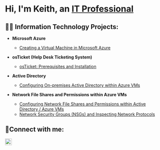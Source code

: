 <h1>Hi, I'm Keith, an <a href="https://www.linkedin.com/in/keith-moore-662a65276/">IT Professional</a></h1>

<h2>👨‍💻 Information Technology Projects:</h2>

- <b>Microsoft Azure</b>
  - [Creating a Virtual Machine in Microsoft Azure](https://github.com/kmoore848623/Azure-VM)

- <b>osTicket (Help Desk Ticketing System)</b>
  - [osTicket: Prerequisites and Installation](https://github.com/kmoore848623/osticket-prereqs)
- <b>Active Directory</b>
  - [Configuring On-premises Active Directory within Azure VMs](https://github.com/kmoore848623/active-directory)
-   <b> Network File Shares and Permissions within Azure VMs </b>
    - [Configuring Network File Shares and Permissions within Active Directory / Azure VMs](https://github.com/kmoore848623/ad-nfs-permissions)
    - [Network Security Groups (NSGs) and Inspecting Network Protocols](https://github.com/kmoore848623/nsgs-protocols)    


<h2>🤳Connect with me:</h2>

[<img align="left" alt="Keith | LinkedIn" width="22px" src="https://cdn.jsdelivr.net/npm/simple-icons@v3/icons/linkedin.svg" />][linkedin]

[linkedin]: https://www.linkedin.com/in/keith-moore24/
